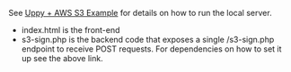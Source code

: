 See [Uppy + AWS S3 Example](https://github.com/transloadit/uppy/blob/main/examples/aws-php/readme.md) for details on how to run the local server.
* index.html is the front-end
* s3-sign.php is the backend code that exposes a single /s3-sign.php endpoint to receive POST requests. For dependencies on how to set it up see the above link.